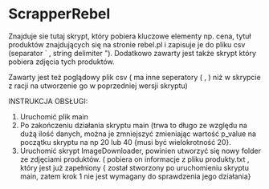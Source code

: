 # ScrapperRebel
Znajduje sie tutaj skrypt, który pobiera kluczowe elementy np. cena, tytuł produktów znajdujących się na stronie rebel.pl i zapisuje je do pliku csv (separator ` , string delimiter "). Dodatkowo zawarty jest także skrypt który pobiera zdjęcia tych produktów.

Zawarty jest też poglądowy plik csv ( ma inne seperatory ( , ) niż w skrypcie z racji na utworzenie go w poprzedniej wersji skryptu)

INSTRUKCJA OBSŁUGI:
1. Uruchomić plik main
2. Po zakończeniu działania skryptu main (trwa to długo ze względu na dużą ilość danych, można je zmniejszyć zmieniając wartość p_value na początku skryptu na np 20 lub 40 {musi być wielokrotność 20}.
3. Uruchomić skrypt ImageDownloader, powinien utworzyć się nowy folder ze zdjęciami produktów. ( pobiera on informacje z pliku produkty.txt , który jest już zapełniony { został stworzony po uruchomieniu skryptu main, zatem krok 1 nie jest wymagany do sprawdzenia jego działania}
